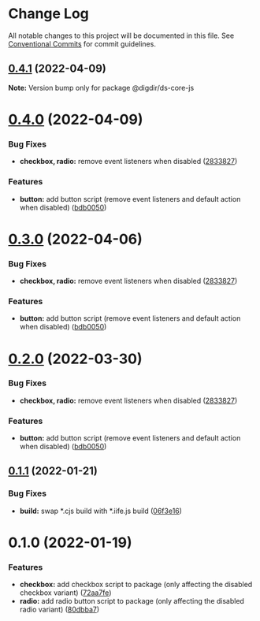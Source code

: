 # Change Log

All notable changes to this project will be documented in this file.
See [Conventional Commits](https://conventionalcommits.org) for commit guidelines.

## [0.4.1](https://github.com/felleslosninger/tlp-storybook-base/compare/@digdir/ds-core-js@0.4.0...@digdir/ds-core-js@0.4.1) (2022-04-09)

**Note:** Version bump only for package @digdir/ds-core-js






# [0.4.0](https://github.com/felleslosninger/tlp-storybook-base/compare/@digdir/ds-core-js@0.1.1...@digdir/ds-core-js@0.4.0) (2022-04-09)


### Bug Fixes

* **checkbox, radio:** remove event listeners when disabled ([2833827](https://github.com/felleslosninger/tlp-storybook-base/commit/28338278a1e4bef8e8aa350f2b8a1e0fe40b9bf5))


### Features

* **button:** add button script (remove event listeners and default action when disabled) ([bdb0050](https://github.com/felleslosninger/tlp-storybook-base/commit/bdb005034da1028e0f2014d85d540cb319a9e643))






# [0.3.0](https://github.com/felleslosninger/tlp-storybook-base/compare/@digdir/ds-core-js@0.1.1...@digdir/ds-core-js@0.3.0) (2022-04-06)


### Bug Fixes

* **checkbox, radio:** remove event listeners when disabled ([2833827](https://github.com/felleslosninger/tlp-storybook-base/commit/28338278a1e4bef8e8aa350f2b8a1e0fe40b9bf5))


### Features

* **button:** add button script (remove event listeners and default action when disabled) ([bdb0050](https://github.com/felleslosninger/tlp-storybook-base/commit/bdb005034da1028e0f2014d85d540cb319a9e643))





# [0.2.0](https://github.com/felleslosninger/tlp-storybook-base/compare/@digdir/ds-core-js@0.1.1...@digdir/ds-core-js@0.2.0) (2022-03-30)


### Bug Fixes

* **checkbox, radio:** remove event listeners when disabled ([2833827](https://github.com/felleslosninger/tlp-storybook-base/commit/28338278a1e4bef8e8aa350f2b8a1e0fe40b9bf5))


### Features

* **button:** add button script (remove event listeners and default action when disabled) ([bdb0050](https://github.com/felleslosninger/tlp-storybook-base/commit/bdb005034da1028e0f2014d85d540cb319a9e643))





## [0.1.1](https://github.com/felleslosninger/tlp-storybook-base/compare/@digdir/ds-core-js@0.1.0...@digdir/ds-core-js@0.1.1) (2022-01-21)


### Bug Fixes

* **build:** swap *.cjs build with *.iife.js build ([06f3e16](https://github.com/felleslosninger/tlp-storybook-base/commit/06f3e1672edcbe4ee7a2a9e28fba56e5e9517d2b))





# 0.1.0 (2022-01-19)


### Features

* **checkbox:** add checkbox script to package (only affecting the disabled checkbox variant) ([72aa7fe](https://github.com/felleslosninger/tlp-storybook-base/commit/72aa7fe371b0d52bebefc81d67b6a064faeef4ac))
* **radio:** add radio button script to package (only affecting the disabled radio variant) ([80dbba7](https://github.com/felleslosninger/tlp-storybook-base/commit/80dbba78b480efdadda0f893bdab5f431482a97c))
